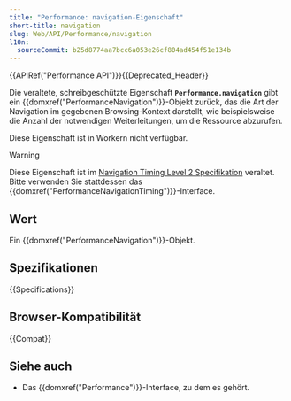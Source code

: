 ```yaml
---
title: "Performance: navigation-Eigenschaft"
short-title: navigation
slug: Web/API/Performance/navigation
l10n:
  sourceCommit: b25d8774aa7bcc6a053e26cf804ad454f51e134b
---
```


{{APIRef("Performance API")}}{{Deprecated_Header}}

Die veraltete, schreibgeschützte Eigenschaft
**`Performance.navigation`**
gibt ein {{domxref("PerformanceNavigation")}}-Objekt zurück, das die Art der Navigation
im gegebenen Browsing-Kontext darstellt, wie beispielsweise die Anzahl der notwendigen
Weiterleitungen, um die Ressource abzurufen.

Diese Eigenschaft ist in Workern nicht verfügbar.

> [!WARNING]
> Diese Eigenschaft ist im [Navigation Timing Level 2 Specifikation](https://w3c.github.io/navigation-timing/#obsolete) veraltet. Bitte verwenden
> Sie stattdessen das {{domxref("PerformanceNavigationTiming")}}-Interface.

## Wert

Ein {{domxref("PerformanceNavigation")}}-Objekt.

## Spezifikationen

{{Specifications}}

## Browser-Kompatibilität

{{Compat}}

## Siehe auch

- Das {{domxref("Performance")}}-Interface, zu dem es gehört.
